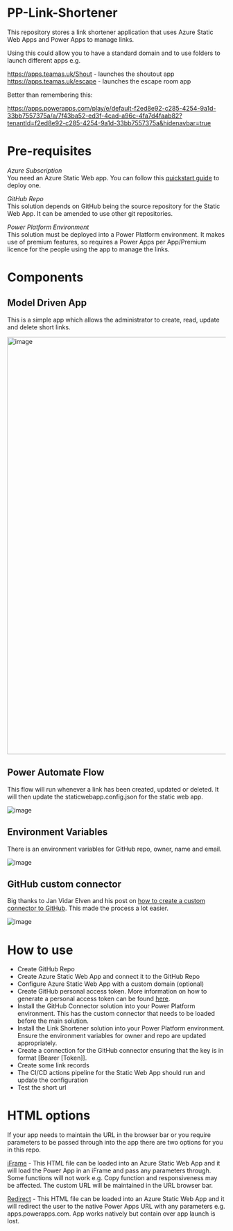 # PP-Link-Shortener
This repository stores a link shortener application that uses Azure Static Web Apps and Power Apps to manage links.

Using this could allow you to have a standard domain and to use folders to launch different apps e.g.

https://apps.teamas.uk/Shout - launches the shoutout app </br>
https://apps.teamas.uk/escape - launches the escape room app

Better than remembering this:

https://apps.powerapps.com/play/e/default-f2ed8e92-c285-4254-9a1d-33bb7557375a/a/7f43ba52-ed3f-4cad-a96c-4fa7d4faab82?tenantId=f2ed8e92-c285-4254-9a1d-33bb7557375a&hidenavbar=true

# Pre-requisites
*Azure Subscription*<br>
You need an Azure Static Web app.  You can follow this [quickstart guide](https://learn.microsoft.com/en-us/azure/static-web-apps/get-started-portal?tabs=vanilla-javascript&pivots=github) to deploy one.

*GitHub Repo*<br>
This solution depends on GitHub being the source repository for the Static Web App.  It can be amended to use other git repositories.

*Power Platform Environment*<br>
This solution must be deployed into a Power Platform environment.  It makes use of premium features, so requires a Power Apps per App/Premium licence for the people using the app to manage the links.

# Components

## Model Driven App
This is a simple app which allows the administrator to create, read, update and delete short links.

<img width="959" alt="image" src="https://github.com/user-attachments/assets/88292e65-fba0-4091-b4aa-e0b9d1ab0b27" />

## Power Automate Flow
This flow will run whenever a link has been created, updated or deleted.  It will then update the staticwebapp.config.json for the static web app.

![image](https://github.com/user-attachments/assets/2842aafb-a86d-4519-9368-6947483beaad)

## Environment Variables
There is an environment variables for GitHub repo, owner, name and email.

![image](https://github.com/user-attachments/assets/68d2a422-a637-4ee4-863d-dc5b1187c464)

## GitHub custom connector
Big thanks to Jan Vidar Elven and his post on [how to create a custom connector to GitHub](https://gotoguy.blog/2021/01/20/how-to-send-requests-to-github-api-from-power-platform-using-custom-connector).  This made the process a lot easier.

![image](https://github.com/user-attachments/assets/c5898376-b01c-43b9-bacd-81ec23ad68f0)

# How to use

- Create GitHub Repo
- Create Azure Static Web App and connect it to the GitHub Repo
- Configure Azure Static Web App with a custom domain (optional)
- Create GitHub personal access token.  More information on how to generate a personal access token can be found [here](https://docs.github.com/en/authentication/keeping-your-account-and-data-secure/managing-your-personal-access-tokens).
- Install the GitHub Connector solution into your Power Platform environment.  This has the custom connector that needs to be loaded before the main solution.
- Install the Link Shortener solution into your Power Platform environment.  Ensure the environment variables for owner and repo are updated appropriately.
- Create a connection for the GitHub connector ensuring that the key is in format [Bearer [Token]].
- Create some link records
- The CI/CD actions pipeline for the Static Web App should run and update the configuration
- Test the short url  

# HTML options

If your app needs to maintain the URL in the browser bar or you require parameters to be passed through into the app there are two options for you in this repo.

[iFrame](./html/iFrameExample.html) - This HTML file can be loaded into an Azure Static Web App and it will load the Power App in an iFrame and pass any parameters through.  Some functions will not work e.g. Copy function and responsiveness may be affected.  The custom URL will be maintained in the URL browser bar.

[Redirect](./html/RedirectExample.html) - This HTML file can be loaded into an Azure Static Web App and it will redirect the user to the native Power Apps URL with any parameters e.g. apps.powerapps.com.  App works natively but contain over app launch is lost.
